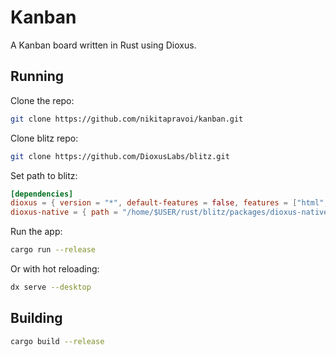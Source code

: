 # Kanban

A Kanban board written in Rust using Dioxus.

## Running

Clone the repo:
```bash
git clone https://github.com/nikitapravoi/kanban.git
```
Clone blitz repo:

```bash
git clone https://github.com/DioxusLabs/blitz.git
```

Set path to blitz:
```toml
[dependencies]
dioxus = { version = "*", default-features = false, features = ["html", "hooks", "macro", "signals"] }
dioxus-native = { path = "/home/$USER/rust/blitz/packages/dioxus-native", default-features = false }
```

Run the app:
```bash
cargo run --release
```

Or with hot reloading:
```bash
dx serve --desktop
```

## Building

```bash
cargo build --release
```
